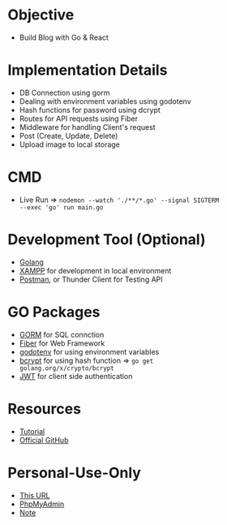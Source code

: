 # Objective
- Build Blog with Go & React

# Implementation Details
- DB Connection using gorm
- Dealing with environment variables using godotenv
- Hash functions for password using dcrypt
- Routes for API requests using Fiber
- Middleware for handling Client's request 
- Post (Create, Update, Delete)
- Upload image to local storage

# CMD
- Live Run => <code>nodemon --watch './**/*.go' --signal SIGTERM --exec 'go' run main.go </code>

# Development Tool (Optional)
- [Golang](https://go.dev/)
- [XAMPP](https://www.apachefriends.org/) for development in local environment
- [Postman](https://www.postman.com/), or Thunder Client for Testing API

# GO Packages
- [GORM](https://gorm.io/docs/index.html) for SQL connction <code></code>
- [Fiber](https://github.com/gofiber/fiber) for Web Framework
- [godotenv](https://github.com/joho/godotenv) for using environment variables
- [bcrypt](https://pkg.go.dev/golang.org/x/crypto/bcrypt) for using hash function => <code>go get golang.org/x/crypto/bcrypt</code>
- [JWT](https://github.com/dgrijalva/jwt-go/) for client side authentication

# Resources
- [Tutorial](https://www.youtube.com/playlist?list=PLJ2eCBnvv6JVQtnuKbtJSRu0OkuNicOeW)
- [Official GitHub](https://github.com/kingztech2019/go-blogbackend)

# Personal-Use-Only
- [This URL](https://github.com/jinheehanaaa/TUT-Blog-with-Go-and-ReactJS-TailwindCSS)
- [PhpMyAdmin](http://localhost/phpmyadmin/)
- [Note](NOTE/note-taking/)